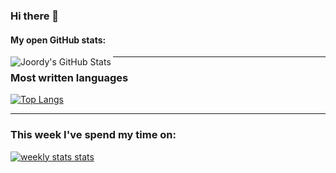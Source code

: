 ### Hi there 👋

<!-- Github stats -->

<!-- #### Connect with me:

[<img align="left" alt="@Joordy_" width="22px" src="https://cdn.jsdelivr.net/npm/simple-icons@v3/icons/instagram.svg"/>][https://www.instagram.com/joordy_] -->

#### My open GitHub stats:

<img align="left" alt="Joordy's GitHub Stats" src="https://github-readme-stats.vercel.app/api?username=joordy&show_icons=true&hide_border=true">

---

### Most written languages

[![Top Langs](https://github-readme-stats.vercel.app/api/top-langs/?username=joordy&hide=css,html&layout=compact)](https://github.com/anuraghazra/github-readme-stats)

---

### This week I've spend my time on:

[![weekly stats stats](https://github-readme-stats.vercel.app/api/wakatime?username=joordy)](https://github.com/anuraghazra/github-readme-stats)

<!--
**joordy/joordy** is a ✨ _special_ ✨ repository because its `README.md` (this file) appears on your GitHub profile.

Here are some ideas to get you started:

- 🔭 I’m currently working on ...
- 🌱 I’m currently learning ...
- 👯 I’m looking to collaborate on ...
- 🤔 I’m looking for help with ...
- 💬 Ask me about ...
- 📫 How to reach me: ...
- 😄 Pronouns: ...
- ⚡ Fun fact: ...
-->
